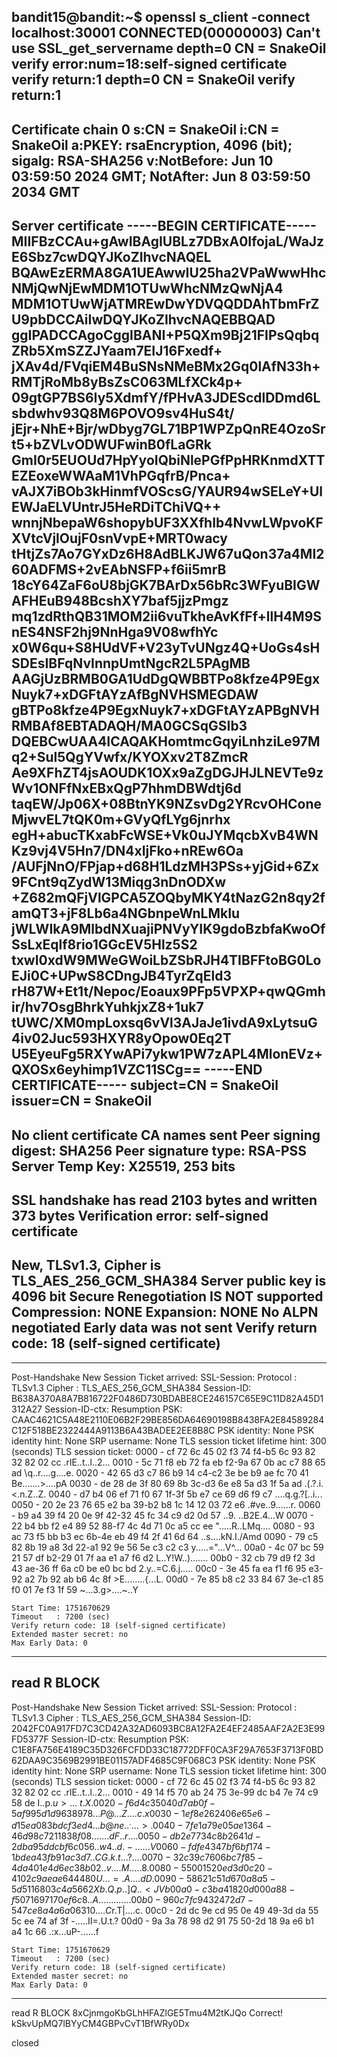 bandit15@bandit:~$ openssl s_client -connect localhost:30001
CONNECTED(00000003)
Can't use SSL_get_servername
depth=0 CN = SnakeOil
verify error:num=18:self-signed certificate
verify return:1
depth=0 CN = SnakeOil
verify return:1
---
Certificate chain
 0 s:CN = SnakeOil
   i:CN = SnakeOil
   a:PKEY: rsaEncryption, 4096 (bit); sigalg: RSA-SHA256
   v:NotBefore: Jun 10 03:59:50 2024 GMT; NotAfter: Jun  8 03:59:50 2034 GMT
---
Server certificate
-----BEGIN CERTIFICATE-----
MIIFBzCCAu+gAwIBAgIUBLz7DBxA0IfojaL/WaJzE6Sbz7cwDQYJKoZIhvcNAQEL
BQAwEzERMA8GA1UEAwwIU25ha2VPaWwwHhcNMjQwNjEwMDM1OTUwWhcNMzQwNjA4
MDM1OTUwWjATMREwDwYDVQQDDAhTbmFrZU9pbDCCAiIwDQYJKoZIhvcNAQEBBQAD
ggIPADCCAgoCggIBANI+P5QXm9Bj21FIPsQqbqZRb5XmSZZJYaam7EIJ16Fxedf+
jXAv4d/FVqiEM4BuSNsNMeBMx2Gq0lAfN33h+RMTjRoMb8yBsZsC063MLfXCk4p+
09gtGP7BS6Iy5XdmfY/fPHvA3JDEScdlDDmd6Lsbdwhv93Q8M6POVO9sv4HuS4t/
jEjr+NhE+Bjr/wDbyg7GL71BP1WPZpQnRE4OzoSrt5+bZVLvODWUFwinB0fLaGRk
GmI0r5EUOUd7HpYyoIQbiNlePGfPpHRKnmdXTTEZEoxeWWAaM1VhPGqfrB/Pnca+
vAJX7iBOb3kHinmfVOScsG/YAUR94wSELeY+UlEWJaELVUntrJ5HeRDiTChiVQ++
wnnjNbepaW6shopybUF3XXfhIb4NvwLWpvoKFXVtcVjlOujF0snVvpE+MRT0wacy
tHtjZs7Ao7GYxDz6H8AdBLKJW67uQon37a4MI260ADFMS+2vEAbNSFP+f6ii5mrB
18cY64ZaF6oU8bjGK7BArDx56bRc3WFyuBIGWAFHEuB948BcshXY7baf5jjzPmgz
mq1zdRthQB31MOM2ii6vuTkheAvKfFf+llH4M9SnES4NSF2hj9NnHga9V08wfhYc
x0W6qu+S8HUdVF+V23yTvUNgz4Q+UoGs4sHSDEsIBFqNvInnpUmtNgcR2L5PAgMB
AAGjUzBRMB0GA1UdDgQWBBTPo8kfze4P9EgxNuyk7+xDGFtAYzAfBgNVHSMEGDAW
gBTPo8kfze4P9EgxNuyk7+xDGFtAYzAPBgNVHRMBAf8EBTADAQH/MA0GCSqGSIb3
DQEBCwUAA4ICAQAKHomtmcGqyiLnhziLe97Mq2+Sul5QgYVwfx/KYOXxv2T8ZmcR
Ae9XFhZT4jsAOUDK1OXx9aZgDGJHJLNEVTe9zWv1ONFfNxEBxQgP7hhmDBWdtj6d
taqEW/Jp06X+08BtnYK9NZsvDg2YRcvOHConeMjwvEL7tQK0m+GVyQfLYg6jnrhx
egH+abucTKxabFcWSE+Vk0uJYMqcbXvB4WNKz9vj4V5Hn7/DN4xIjFko+nREw6Oa
/AUFjNnO/FPjap+d68H1LdzMH3PSs+yjGid+6Zx9FCnt9qZydW13Miqg3nDnODXw
+Z682mQFjVlGPCA5ZOQbyMKY4tNazG2n8qy2famQT3+jF8Lb6a4NGbnpeWnLMkIu
jWLWIkA9MlbdNXuajiPNVyYIK9gdoBzbfaKwoOfSsLxEqlf8rio1GGcEV5Hlz5S2
txwI0xdW9MWeGWoiLbZSbRJH4TIBFFtoBG0LoEJi0C+UPwS8CDngJB4TyrZqEld3
rH87W+Et1t/Nepoc/Eoaux9PFp5VPXP+qwQGmhir/hv7OsgBhrkYuhkjxZ8+1uk7
tUWC/XM0mpLoxsq6vVl3AJaJe1ivdA9xLytsuG4iv02Juc593HXYR8yOpow0Eq2T
U5EyeuFg5RXYwAPi7ykw1PW7zAPL4MlonEVz+QXOSx6eyhimp1VZC11SCg==
-----END CERTIFICATE-----
subject=CN = SnakeOil
issuer=CN = SnakeOil
---
No client certificate CA names sent
Peer signing digest: SHA256
Peer signature type: RSA-PSS
Server Temp Key: X25519, 253 bits
---
SSL handshake has read 2103 bytes and written 373 bytes
Verification error: self-signed certificate
---
New, TLSv1.3, Cipher is TLS_AES_256_GCM_SHA384
Server public key is 4096 bit
Secure Renegotiation IS NOT supported
Compression: NONE
Expansion: NONE
No ALPN negotiated
Early data was not sent
Verify return code: 18 (self-signed certificate)
---
---
Post-Handshake New Session Ticket arrived:
SSL-Session:
    Protocol  : TLSv1.3
    Cipher    : TLS_AES_256_GCM_SHA384
    Session-ID: B638A370A8A7B816722F0486D730BDABE8CE246157C65E9C11D82A45D1312A27
    Session-ID-ctx: 
    Resumption PSK: CAAC4621C5A48E2110E06B2F29BE856DA64690198B8438FA2E84589284C12F518BE2322444A9113B6A43BADEE2EE8B8C
    PSK identity: None
    PSK identity hint: None
    SRP username: None
    TLS session ticket lifetime hint: 300 (seconds)
    TLS session ticket:
    0000 - cf 72 6c 45 02 f3 74 f4-b5 6c 93 82 32 82 02 cc   .rlE..t..l..2...
    0010 - 5c 71 f8 eb 72 fa eb f2-9a 67 0b ac c7 88 65 ad   \q..r....g....e.
    0020 - 42 65 d3 c7 86 b9 14 c4-c2 3e be b9 ae fc 70 41   Be.......>....pA
    0030 - de 28 de 3f 80 69 8b 3c-d3 6e e8 5a d3 1f 5a ad   .(.?.i.<.n.Z..Z.
    0040 - d7 b4 06 ef 71 f0 67 1f-3f 5b e7 ce 69 d6 f9 c7   ....q.g.?[..i...
    0050 - 20 2e 23 76 65 e2 ba 39-b2 b8 1c 14 12 03 72 e6    .#ve..9......r.
    0060 - b9 a4 39 f4 20 0e 9f 42-32 45 fc 34 c9 d2 0d 57   ..9. ..B2E.4...W
    0070 - 22 b4 bb f2 e4 89 52 88-f7 4c 4d 71 0c a5 cc ee   ".....R..LMq....
    0080 - 93 ac 73 f5 bb b3 ec 6b-4e eb 49 f4 2f 41 6d 64   ..s....kN.I./Amd
    0090 - 79 c5 82 8b 19 a8 3d 22-a1 92 9e 56 5e c3 c2 c3   y.....="...V^...
    00a0 - 4c 07 bc 59 21 57 df b2-29 01 7f aa e1 a7 f6 d2   L..Y!W..).......
    00b0 - 32 cb 79 d9 f2 3d 43 ae-36 ff 6a c0 be e0 bc bd   2.y..=C.6.j.....
    00c0 - 3e 45 fa ea f1 f6 95 e3-92 a2 7b 92 ab b6 4c 8f   >E........{...L.
    00d0 - 7e 85 b8 c2 33 84 67 3e-c1 85 f0 01 7e f3 1f 59   ~...3.g>....~..Y

    Start Time: 1751670629
    Timeout   : 7200 (sec)
    Verify return code: 18 (self-signed certificate)
    Extended master secret: no
    Max Early Data: 0
---
read R BLOCK
---
Post-Handshake New Session Ticket arrived:
SSL-Session:
    Protocol  : TLSv1.3
    Cipher    : TLS_AES_256_GCM_SHA384
    Session-ID: 2042FC0A917FD7C3CD42A32AD6093BC8A12FA2E4EF2485AAF2A2E3E99FD5377F
    Session-ID-ctx: 
    Resumption PSK: C1E8FA756E4189C35D326FCFDD33C18772DFF0CA3F29A7653F3713F0BD62DAA9C3569B2991BE01157ADF4685C9F068C3
    PSK identity: None
    PSK identity hint: None
    SRP username: None
    TLS session ticket lifetime hint: 300 (seconds)
    TLS session ticket:
    0000 - cf 72 6c 45 02 f3 74 f4-b5 6c 93 82 32 82 02 cc   .rlE..t..l..2...
    0010 - 49 14 f5 70 ab 24 75 3e-99 dc b4 7e 74 c9 58 de   I..p.$u>...~t.X.
    0020 - f6 d4 c3 50 40 d7 ab 0f-5a f9 95 d1 d9 63 89 78   ...P@...Z....c.x
    0030 - 1e f8 e2 62 40 6e 65 e6-d1 5e a0 83 bd cf 3e d4   ...b@ne..^....>.
    0040 - 7f e1 a7 9e 05 ae 13 64-46 d9 8c 72 11 83 8f 08   .......dF..r....
    0050 - db 2e 77 34 c8 b2 64 1d-2d ba 95 dd cb f6 c0 56   ..w4..d.-......V
    0060 - fd fe 43 47 bf 6b f1 74-1b de a4 3f b9 1a c3 d7   ..CG.k.t...?....
    0070 - 32 c3 9c 76 06 bc 7f 85-4d a4 01 e4 d6 ec 38 b0   2..v....M.....8.
    0080 - 55 00 15 20 ed 3d 0c 20-41 02 c9 ae ae 64 44 80   U.. .=. A....dD.
    0090 - 58 62 1c 51 d6 70 a8 a5-5d 51 16 80 3c 4a 56 62   Xb.Q.p..]Q..<JVb
    00a0 - c3 ba 41 82 0d 00 0a 88-f5 07 16 97 17 0e f6 c8   ..A.............
    00b0 - 96 0c 7f c9 43 24 72 d7-54 7c e8 a4 a6 a0 63 10   ....C$r.T|....c.
    00c0 - 2d dc 9e cd 95 0e 49 49-3d da 55 5c ee 74 af 3f   -.....II=.U\.t.?
    00d0 - 9a 3a 78 98 d2 91 75 50-2d 18 9a e6 b1 a4 1c 66   .:x...uP-......f

    Start Time: 1751670629
    Timeout   : 7200 (sec)
    Verify return code: 18 (self-signed certificate)
    Extended master secret: no
    Max Early Data: 0
---
read R BLOCK
8xCjnmgoKbGLhHFAZlGE5Tmu4M2tKJQo
Correct!
kSkvUpMQ7lBYyCM4GBPvCvT1BfWRy0Dx

closed
